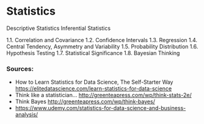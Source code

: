 # Statistics
Descriptive Statistics
Inferential Statistics

1.1. Correlation and Covariance
1.2. Confidence Intervals
1.3. Regression
1.4. Central Tendency, Asymmetry and Variability
1.5. Probability Distribution
1.6. Hypothesis Testing
1.7. Statistical Significance
1.8. Bayesian Thinking

### Sources:
* How to Learn Statistics for Data Science, The Self-Starter Way https://elitedatascience.com/learn-statistics-for-data-science
* Think like a statistician... http://greenteapress.com/wp/think-stats-2e/
* Think Bayes http://greenteapress.com/wp/think-bayes/
* https://www.udemy.com/statistics-for-data-science-and-business-analysis/
